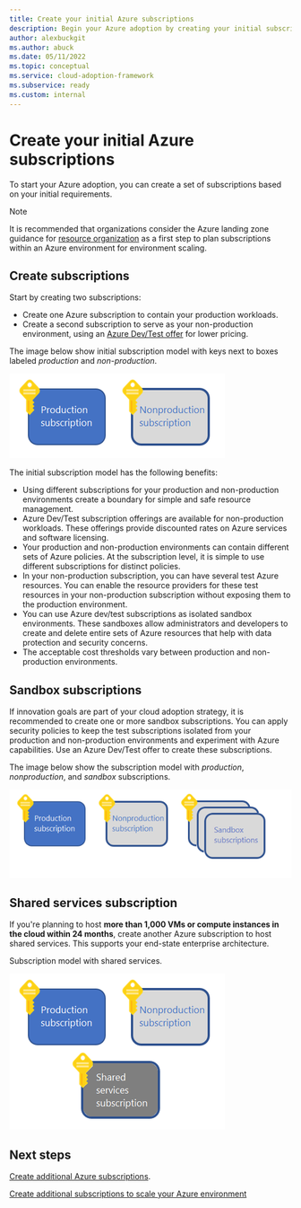 ```yaml
---
title: Create your initial Azure subscriptions
description: Begin your Azure adoption by creating your initial subscriptions.
author: alexbuckgit
ms.author: abuck
ms.date: 05/11/2022
ms.topic: conceptual
ms.service: cloud-adoption-framework
ms.subservice: ready
ms.custom: internal
---
```


# Create your initial Azure subscriptions

To start your Azure adoption, you can create a set of subscriptions based on your initial requirements.

> [!NOTE]
>
> It is recommended that organizations consider the Azure landing zone guidance for [resource organization](../landing-zone/design-area/resource-org.md) as a first step to plan subscriptions within an Azure environment for environment scaling.

## Create subscriptions

Start by creating two subscriptions:

- Create one Azure subscription to contain your production workloads.
- Create a second subscription to serve as your non-production environment, using an [Azure Dev/Test offer](https://azure.microsoft.com/pricing/dev-test/) for lower pricing.

The image below show initial subscription model with keys next to boxes labeled *production* and *non-production*.

![An initial subscription model showing keys next to boxes labeled **production** and **non-production.**](../../_images/ready/initial-subscription-model.png)

The initial subscription model has the following benefits:

- Using different subscriptions for your production and non-production environments create a boundary for simple and safe resource management.
- Azure Dev/Test subscription offerings are available for non-production workloads. These offerings provide discounted rates on Azure services and software licensing.
- Your production and non-production environments can contain different sets of Azure policies. At the subscription level, it is simple to use different subscriptions for distinct policies.
- In your non-production subscription, you can have several test Azure resources. You can enable the resource providers for these test resources in your non-production subscription without exposing them to the production environment.
- You can use Azure dev/test subscriptions as isolated sandbox environments. These sandboxes allow administrators and developers to create and delete entire sets of Azure resources that help with data protection and security concerns.
- The acceptable cost thresholds vary between production and non-production environments.

## Sandbox subscriptions

If innovation goals are part of your cloud adoption strategy, it is recommended to create one or more sandbox subscriptions. You can apply security policies to keep the test subscriptions isolated from your production and non-production environments and experiment with Azure capabilities. Use an Azure Dev/Test offer to create these subscriptions.

The image below show the subscription model with *production*, *nonproduction*, and *sandbox* subscriptions.

![Subscription model showing keys next to boxes labeled production, nonproduction, and sandboxes](../../_images/ready/initial-subscription-model-with-sandboxes.png)

## Shared services subscription

If you're planning to host **more than 1,000 VMs or compute instances in the cloud within 24 months**, create another Azure subscription to host shared services. This supports your end-state enterprise architecture.

Subscription model with shared services.

![An initial subscription model showing keys next to boxes labeled production and shared services.](../../_images/ready/initial-subscription-model-with-shared-services.png)

## Next steps

[Create additional Azure subscriptions](./scale-subscriptions.md).

[Create additional subscriptions to scale your Azure environment](./scale-subscriptions.md)
